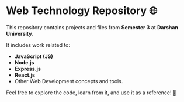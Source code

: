 # Web Technology Repository 🌐  

This repository contains projects and files from **Semester 3** at **Darshan University**.  

It includes work related to:  
- **JavaScript (JS)**  
- **Node.js**  
- **Express.js**  
- **React.js**  
- Other Web Development concepts and tools.  

Feel free to explore the code, learn from it, and use it as a reference! 🚀  
